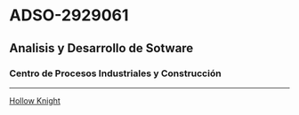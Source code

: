 # ADSO-2929061

## Analisis y Desarrollo de Sotware

### Centro de Procesos Industriales y Construcción

---

[Hollow Knight](https://www.mundodeportivo.com/alfabeta/hero/2023/05/hollow-knight.1683709273.8012.jpg?width=768&aspect_ratio=16:9&format=nowebp)